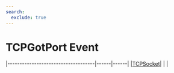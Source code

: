 ```yaml
---
search:
  exclude: true
---
```


<h1 class="heading"><span class="name">TCPGotPort Event</span></h1>

|------------------------------------|------|------|
|[TCPSocket](../objects/tcpsocket.md)|&nbsp;|&nbsp;|
